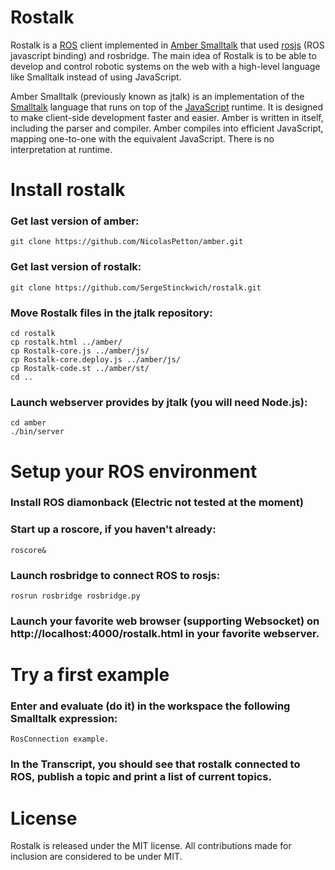 Rostalk
=======

Rostalk is a <a href="http://www.ros.org/">ROS</a> client implemented in <a href="http://www.amber-lang.net/">Amber Smalltalk</a> that used <a href="http://www.ros.org/wiki/rosbridge/Tutorials/Using%20Javascript%20to%20control%20ROS%20via%20rosjs">rosjs</a> (ROS javascript binding) and rosbridge. The main idea of Rostalk is to be able to develop and control robotic systems on the web with a high-level language like Smalltalk instead of using JavaScript.

Amber Smalltalk (previously known as jtalk) is an implementation of the <a href="http://en.wikipedia.org/wiki/Smalltalk">Smalltalk</a> language that runs on top of the <a href="http://en.wikipedia.org/wiki/Javascript">JavaScript</a> runtime. It is designed to make client-side development faster and easier. Amber is written in itself, including the parser and compiler. Amber compiles into efficient JavaScript, mapping one-to-one with the equivalent JavaScript. There is no interpretation at runtime.

Install rostalk
===============

### Get last version of amber:

    git clone https://github.com/NicolasPetton/amber.git

### Get last version of rostalk:

    git clone https://github.com/SergeStinckwich/rostalk.git

### Move Rostalk files in the jtalk repository:

    cd rostalk
    cp rostalk.html ../amber/
    cp Rostalk-core.js ../amber/js/
    cp Rostalk-core.deploy.js ../amber/js/
    cp Rostalk-code.st ../amber/st/
    cd ..

### Launch webserver provides by jtalk (you will need Node.js):

    cd amber
    ./bin/server

Setup your ROS environment
==========================

### Install ROS diamonback (Electric not tested at the moment)

### Start up a roscore, if you haven't already:

    roscore&

### Launch rosbridge to connect ROS to rosjs:

    rosrun rosbridge rosbridge.py

### Launch your favorite web browser (supporting Websocket) on http://localhost:4000/rostalk.html in your favorite webserver.

Try a first example
===================

### Enter and evaluate (do it) in the workspace the following Smalltalk expression:

    RosConnection example.

### In the Transcript, you should see that rostalk connected to ROS, publish a topic and print a list of current topics.

License
=======

Rostalk is released under the MIT license. All contributions made for inclusion are considered to be under MIT.

